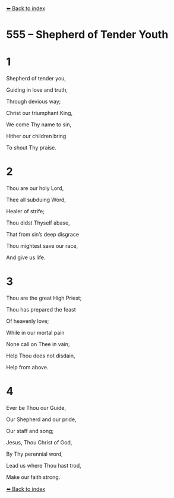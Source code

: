 [⬅️ Back to index](../README.md)

# 555 – Shepherd of Tender Youth





# 1

Shepherd of tender you,

Guiding in love and truth,

Through devious way;

Christ our triumphant King,

We come Thy name to sin,

Hither our children bring

To shout Thy praise.



# 2

Thou are our holy Lord,

Thee all subduing Word,

Healer of strife;

Thou didst Thyself abase,

That from sin’s deep disgrace

Thou mightest save our race,

And give us life.



# 3

Thou are the great High Priest;

Thou has prepared the feast

Of heavenly love;

While in our mortal pain

None call on Thee in vain;

Help Thou does not disdain,

Help from above.



# 4

Ever be Thou our Guide,

Our Shepherd and our pride,

Our staff and song;

Jesus, Thou Christ of God,

By Thy perennial word,

Lead us where Thou hast trod,

Make our faith strong.

[⬅️ Back to index](../README.md)
